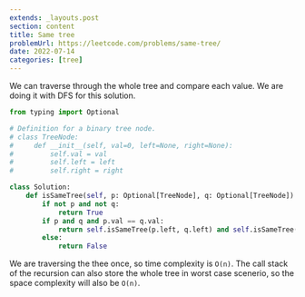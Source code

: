 ```yaml
---
extends: _layouts.post
section: content
title: Same tree
problemUrl: https://leetcode.com/problems/same-tree/
date: 2022-07-14
categories: [tree]
---
```


We can traverse through the whole tree and compare each value. We are doing it with DFS for this solution.

```python
from typing import Optional

# Definition for a binary tree node.
# class TreeNode:
#     def __init__(self, val=0, left=None, right=None):
#         self.val = val
#         self.left = left
#         self.right = right

class Solution:
    def isSameTree(self, p: Optional[TreeNode], q: Optional[TreeNode]) -> bool:
        if not p and not q: 
            return True
        if p and q and p.val == q.val:
            return self.isSameTree(p.left, q.left) and self.isSameTree(p.right, q.right)
        else:
            return False
```

We are traversing the thee once, so time complexity is `O(n)`. The call stack of the recursion can also store the whole tree in worst case scenerio, so the space complexity will also be `O(n)`.